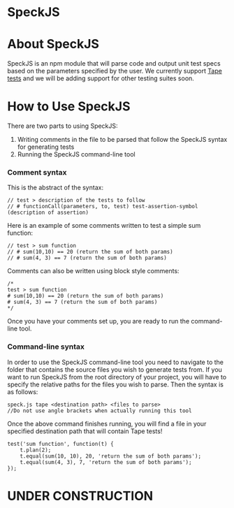 # SpeckJS
<insert tagline here>

# About SpeckJS
SpeckJS is an npm module that will parse code and output unit test specs based on the parameters specified by the user. We currently support [Tape tests](https://github.com/substack/tape) and we will be adding support for other testing suites soon.

# How to Use SpeckJS
There are two parts to using SpeckJS:
1. Writing comments in the file to be parsed that follow the SpeckJS syntax for generating tests
2. Running the SpeckJS command-line tool

### Comment syntax
This is the abstract of the syntax:
```
// test > description of the tests to follow
// # functionCall(parameters, to, test) test-assertion-symbol (description of assertion)
```
Here is an example of some comments written to test a simple sum function:
```
// test > sum function
// # sum(10,10) == 20 (return the sum of both params)
// # sum(4, 3) == 7 (return the sum of both params)
```
Comments can also be written using block style comments:
```
/*
test > sum function
# sum(10,10) == 20 (return the sum of both params)
# sum(4, 3) == 7 (return the sum of both params)
*/
```
Once you have your comments set up, you are ready to run the command-line tool.
### Command-line syntax
In order to use the SpeckJS command-line tool you need to navigate to the folder that contains the source files you wish to generate tests from. If you want to run SpeckJS from the root directory of your project, you will have to specify the relative paths for the files you wish to parse. Then the syntax is as follows:
```
speck.js tape <destination path> <files to parse>
//Do not use angle brackets when actually running this tool
```
Once the above command finishes running, you will find a file in your specified destination path that will contain Tape tests!
```
test('sum function', function(t) {
    t.plan(2);
    t.equal(sum(10, 10), 20, 'return the sum of both params');
    t.equal(sum(4, 3), 7, 'return the sum of both params');
});
```

# UNDER CONSTRUCTION
